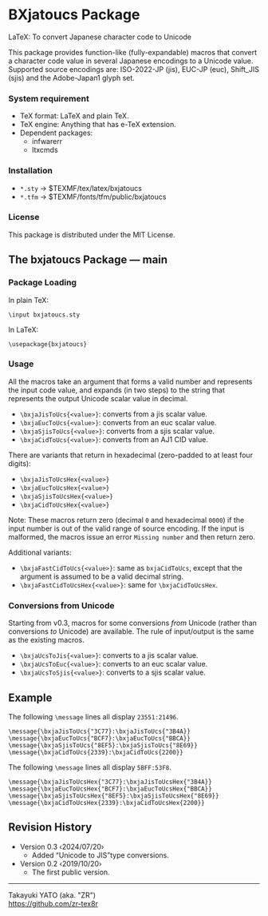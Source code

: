 BXjatoucs Package
=================

LaTeX: To convert Japanese character code to Unicode

This package provides function-like (fully-expandable) macros that
convert a character code value in several Japanese encodings to
a Unicode value. Supported source encodings are: ISO-2022-JP (jis),
EUC-JP (euc), Shift_JIS (sjis) and the Adobe-Japan1 glyph set.

### System requirement

  * TeX format: LaTeX and plain TeX.
  * TeX engine: Anything that has e-TeX extension.
  * Dependent packages:
      - infwarerr
      - ltxcmds

### Installation

  - `*.sty` → $TEXMF/tex/latex/bxjatoucs
  - `*.tfm` → $TEXMF/fonts/tfm/public/bxjatoucs

### License

This package is distributed under the MIT License.


The bxjatoucs Package ― main
-----------------------------

### Package Loading

In plain TeX:

    \input bxjatoucs.sty

In LaTeX:

    \usepackage{bxjatoucs}

### Usage

All the macros take an argument that forms a valid number and represents
the input code value, and expands (in two steps) to the string that
represents the output Unicode scalar value in decimal.

  - `\bxjaJisToUcs{<value>}`: converts from a jis scalar value.
  - `\bxjaEucToUcs{<value>}`: converts from an euc scalar value.
  - `\bxjaSjisToUcs{<value>}`: converts from a sjis scalar value.
  - `\bxjaCidToUcs{<value>}`: converts from an AJ1 CID value.

There are variants that return in hexadecimal (zero-padded to at least
four digits):

  - `\bxjaJisToUcsHex{<value>}`
  - `\bxjaEucToUcsHex{<value>}`
  - `\bxjaSjisToUcsHex{<value>}`
  - `\bxjaCidToUcsHex{<value>}`

Note: These macros return zero (decimal `0` and hexadecimal `0000`)
if the input number is out of the valid range of source encoding.
If the input is malformed, the macros issue an error `Missing number`
and then return zero.

Additional variants:

  - `\bxjaFastCidToUcs{<value>}`: same as `bxjaCidToUcs`, except that
    the argument is assumed to be a valid decimal string.
  - `\bxjaFastCidToUcsHex{<value>}`: same for `\bxjaCidToUcsHex`.

### Conversions from Unicode

Starting from v0.3, macros for some conversions *from* Unicode (rather
than conversions *to* Unicode) are available. The rule of input/output
is the same as the existing macros.

  - `\bxjaUcsToJis{<value>}`: converts to a jis scalar value.
  - `\bxjaUcsToEuc{<value>}`: converts to an euc scalar value.
  - `\bxjaUcsToSjis{<value>}`: converts to a sjis scalar value.

## Example

The following `\message` lines all display `23551:21496`.

    \message{\bxjaJisToUcs{"3C77}:\bxjaJisToUcs{"3B4A}}
    \message{\bxjaEucToUcs{"BCF7}:\bxjaEucToUcs{"BBCA}}
    \message{\bxjaSjisToUcs{"8EF5}:\bxjaSjisToUcs{"8E69}}
    \message{\bxjaCidToUcs{2339}:\bxjaCidToUcs{2200}}

The following `\message` lines all display `5BFF:53F8`.

    \message{\bxjaJisToUcsHex{"3C77}:\bxjaJisToUcsHex{"3B4A}}
    \message{\bxjaEucToUcsHex{"BCF7}:\bxjaEucToUcsHex{"BBCA}}
    \message{\bxjaSjisToUcsHex{"8EF5}:\bxjaSjisToUcsHex{"8E69}}
    \message{\bxjaCidToUcsHex{2339}:\bxjaCidToUcsHex{2200}}


Revision History
----------------

  * Version 0.3  ‹2024/07/20›
      - Added “Unicode to JIS”type conversions.
  * Version 0.2  ‹2019/10/20›
      - The first public version.

--------------------
Takayuki YATO (aka. "ZR")  
https://github.com/zr-tex8r
